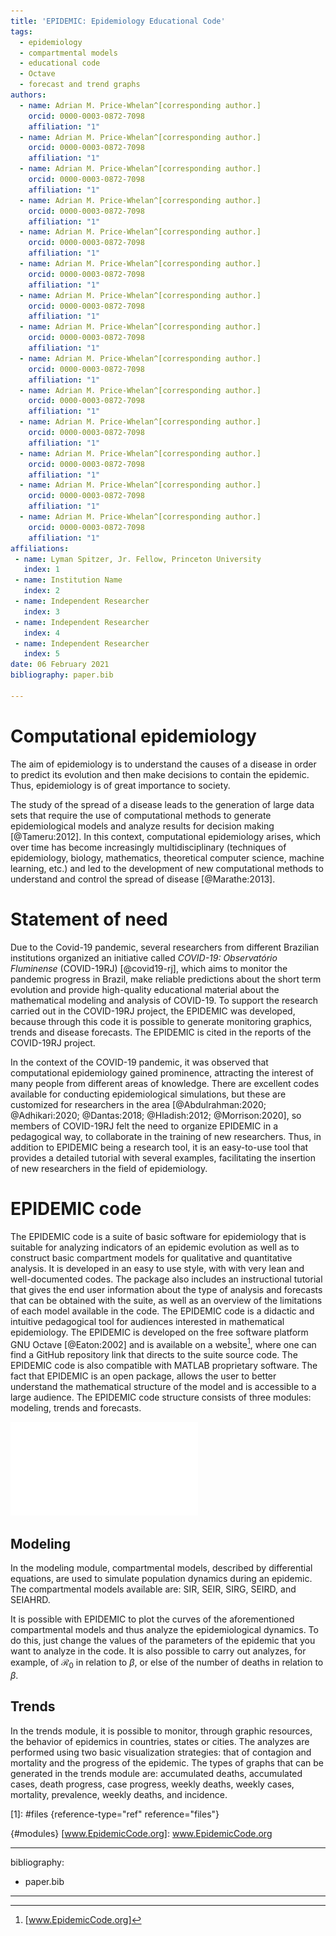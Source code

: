 ```yaml
---
title: 'EPIDEMIC: Epidemiology Educational Code'
tags:
  - epidemiology
  - compartmental models
  - educational code
  - Octave 
  - forecast and trend graphs
authors:
  - name: Adrian M. Price-Whelan^[corresponding author.]
    orcid: 0000-0003-0872-7098
    affiliation: "1" 
  - name: Adrian M. Price-Whelan^[corresponding author.]
    orcid: 0000-0003-0872-7098
    affiliation: "1" 
  - name: Adrian M. Price-Whelan^[corresponding author.]
    orcid: 0000-0003-0872-7098
    affiliation: "1" 
  - name: Adrian M. Price-Whelan^[corresponding author.]
    orcid: 0000-0003-0872-7098
    affiliation: "1"
  - name: Adrian M. Price-Whelan^[corresponding author.]
    orcid: 0000-0003-0872-7098
    affiliation: "1"
  - name: Adrian M. Price-Whelan^[corresponding author.]
    orcid: 0000-0003-0872-7098
    affiliation: "1"
  - name: Adrian M. Price-Whelan^[corresponding author.]
    orcid: 0000-0003-0872-7098
    affiliation: "1"
  - name: Adrian M. Price-Whelan^[corresponding author.]
    orcid: 0000-0003-0872-7098
    affiliation: "1"
  - name: Adrian M. Price-Whelan^[corresponding author.]
    orcid: 0000-0003-0872-7098
    affiliation: "1"
  - name: Adrian M. Price-Whelan^[corresponding author.]
    orcid: 0000-0003-0872-7098
    affiliation: "1"
  - name: Adrian M. Price-Whelan^[corresponding author.]
    orcid: 0000-0003-0872-7098
    affiliation: "1"
  - name: Adrian M. Price-Whelan^[corresponding author.]
    orcid: 0000-0003-0872-7098
    affiliation: "1"
  - name: Adrian M. Price-Whelan^[corresponding author.]
    orcid: 0000-0003-0872-7098
    affiliation: "1"
  - name: Adrian M. Price-Whelan^[corresponding author.]
    orcid: 0000-0003-0872-7098
    affiliation: "1"  
affiliations:
 - name: Lyman Spitzer, Jr. Fellow, Princeton University
   index: 1
 - name: Institution Name
   index: 2
 - name: Independent Researcher
   index: 3
 - name: Independent Researcher
   index: 4
 - name: Independent Researcher
   index: 5
date: 06 February 2021
bibliography: paper.bib

---
```


# Computational epidemiology

The aim of epidemiology is to understand the causes of a disease in
order to predict its evolution and then make decisions to contain the
epidemic. Thus, epidemiology is of great importance to society.

The study of the spread of a disease leads to the generation of large
data sets that require the use of computational methods to generate
epidemiological models and analyze results for decision making
[@Tameru:2012]. In this context, computational epidemiology arises,
which over time has become increasingly multidisciplinary (techniques of
epidemiology, biology, mathematics, theoretical computer science,
machine learning, etc.) and led to the development of new computational
methods to understand and control the spread of disease [@Marathe:2013].

# Statement of need

Due to the Covid-19 pandemic, several researchers from different
Brazilian institutions organized an initiative called *COVID-19:
Observatório Fluminense* (COVID-19RJ) [@covid19-rj], which aims to
monitor the pandemic progress in Brazil, make reliable predictions about
the short term evolution and provide high-quality educational material
about the mathematical modeling and analysis of COVID-19. To support the
research carried out in the COVID-19RJ project, the EPIDEMIC was
developed, because through this code it is possible to generate
monitoring graphics, trends and disease forecasts. The EPIDEMIC is cited
in the reports of the COVID-19RJ project.

In the context of the COVID-19 pandemic, it was observed that
computational epidemiology gained prominence, attracting the interest of
many people from different areas of knowledge. There are excellent codes
available for conducting epidemiological simulations, but these are
customized for researchers in the area
[@Abdulrahman:2020; @Adhikari:2020; @Dantas:2018; @Hladish:2012; @Morrison:2020],
so members of COVID-19RJ felt the need to organize EPIDEMIC in a
pedagogical way, to collaborate in the training of new researchers.
Thus, in addition to EPIDEMIC being a research tool, it is an
easy-to-use tool that provides a detailed tutorial with several
examples, facilitating the insertion of new researchers in the field of
epidemiology.

# EPIDEMIC code

The EPIDEMIC code is a suite of basic software for epidemiology that is
suitable for analyzing indicators of an epidemic evolution as well as to
construct basic compartment models for qualitative and quantitative
analysis. It is developed in an easy to use style, with with very lean
and well-documented codes. The package also includes an instructional
tutorial that gives the end user information about the type of analysis
and forecasts that can be obtained with the suite, as well as an
overview of the limitations of each model available in the code. The
EPIDEMIC code is a didactic and intuitive pedagogical tool for audiences
interested in mathematical epidemiology. The EPIDEMIC is developed on
the free software platform GNU Octave [@Eaton:2002] and is available on
a website[^1], where one can find a GitHub repository link that directs
to the suite source code. The EPIDEMIC code is also compatible with
MATLAB proprietary software. The fact that EPIDEMIC is an open package,
allows the user to better understand the mathematical structure of the
model and is accessible to a large audience. The EPIDEMIC code structure
consists of three modules: modeling, trends and forecasts.

![Illustration of the EPIDEMIC code logo.]

## Modeling

In the modeling module, compartmental models, described by differential
equations, are used to simulate population dynamics during an epidemic.
The compartmental models available are: SIR, SEIR, SIRG, SEIRD, and
SEIAHRD.

It is possible with EPIDEMIC to plot the curves of the aforementioned
compartmental models and thus analyze the epidemiological dynamics. To
do this, just change the values of the parameters of the epidemic that
you want to analyze in the code. It is also possible to carry out
analyzes, for example, of $\mathcal{R}_0$ in relation to $\beta$, or
else of the number of deaths in relation to $\beta$.

## Trends

In the trends module, it is possible to monitor, through graphic
resources, the behavior of epidemics in countries, states or cities. The
analyzes are performed using two basic visualization strategies: that of
contagion and mortality and the progress of the epidemic. The types of
graphs that can be generated in the trends module are: accumulated
deaths, accumulated cases, death progress, case progress, weekly deaths,
weekly cases, mortality, prevalence, weekly deaths, and incidence.



  [1]: #files {reference-type="ref" reference="files"}

[^1]: [www.EpidemicCode.org]

  [Illustration of the EPIDEMIC code logo.]: EPIDEMIC_Logo_R01.pdf
  {#modules}
  [www.EpidemicCode.org]: www.EpidemicCode.org

---
bibliography:
- paper.bib
---
